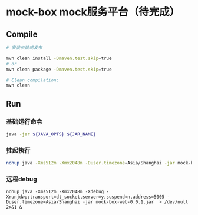 # mock-box mock服务平台（待完成）
## Compile
```bash
# 安装依赖或发布

mvn clean install -Dmaven.test.skip=true
# or
mvn clean package -Dmaven.test.skip=true

# Clean compilation:
mvn clean 
```
## Run

### 基础运行命令
```bash
java -jar ${JAVA_OPTS} ${JAR_NAME}
```
### 挂起执行
```bash
nohup java -Xms512m -Xmx2048m -Duser.timezone=Asia/Shanghai -jar mock-box-web-0.0.1.jar  > /dev/null 2>&1 &
```

### 远程debug
```
nohup java -Xms512m -Xmx2048m -Xdebug -Xrunjdwp:transport=dt_socket,server=y,suspend=n,address=5005 -Duser.timezone=Asia/Shanghai -jar mock-box-web-0.0.1.jar  > /dev/null 2>&1 &
```
